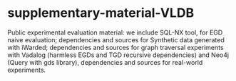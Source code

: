 # supplementary-material-VLDB
Public experimental evaluation material: we include SQL-NX tool, for EGD naive evaluation; dependencies and sources for Synthetic data generated with iWarded; dependencies and sources for graph traversal experiments with Vadalog (harmless EGDs and TGD recursive dependencies) and Neo4j (Query with gds library), dependencies and sources for real-world experiments.
